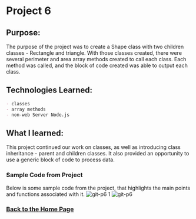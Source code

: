 # Project 6

## Purpose:
The purpose of the project was to create a Shape class with two children classes - Rectangle and triangle. With those classes created, there were several perimeter and area array methods created to call each class. Each method was called, and the block of code created was able to output each class. 

## Technologies Learned:
```markdown
- classes
- array methods
- non-web Server Node.js
```
## What I learned:
This project continued our work on classes, as well as introducing class inheritance - parent and children classes. It also provided an opportunity to use a generic block of code to process data.

### Sample Code from Project

Below is some sample code from the project, that highlights the main points and functions associated with it. 
![git-p6 1](https://user-images.githubusercontent.com/105069118/171968023-8bbd5f36-f2d6-4c98-bdd4-1cf266b22b02.png)
![git-p6](https://user-images.githubusercontent.com/105069118/171968021-3842e8bf-7408-4d6e-99a5-d6e2b94bb17e.png)


### [Back to the Home Page](http://uo-cit-bradyr57.github.io/bradyr57.github.io/)
